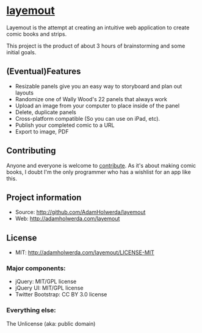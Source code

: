 # [layemout](http://adamholwerda.com/layemout)

Layemout is the attempt at creating an intuitive web application to create comic books and strips. 

This project is the product of about 3 hours of brainstorming and some initial goals.


## (Eventual)Features

* Resizable panels give you an easy way to storyboard and plan out layouts
* Randomize one of Wally Wood's 22 panels that always work
* Upload an image from your computer to place inside of the panel
* Delete, duplicate panels
* Cross-platform compatible (So you can use on iPad, etc).
* Publish your completed comic to a URL
* Export to image, PDF


## Contributing

Anyone and everyone is welcome to [contribute](https://github.com/AdamHolwerda/layemout/issues). As it's about making comic books, I doubt I'm the only programmer who has a wishlist for an app like this.


## Project information

* Source: http://github.com/AdamHolwerda/layemout
* Web: http://adamholwerda.com/layemout

## License

* MIT: http://adamholwerda.com/layemout/LICENSE-MIT

### Major components:

* jQuery: MIT/GPL license
* jQuery UI: MIT/GPL license
* Twitter Bootstrap: CC BY 3.0 license

### Everything else:

The Unlicense (aka: public domain)
